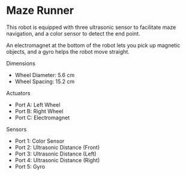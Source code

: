 # Maze Runner

This robot is equipped with three ultrasonic sensor to facilitate maze navigation, and a color sensor to detect the end point.

An electromagnet at the bottom of the robot lets you pick up magnetic objects, and a gyro helps the robot move straight.

Dimensions
- Wheel Diameter: 5.6 cm
- Wheel Spacing: 15.2 cm

Actuators
- Port A: Left Wheel
- Port B: Right Wheel
- Port C: Electromagnet

Sensors
- Port 1: Color Sensor
- Port 2: Ultrasonic Distance (Front)
- Port 3: Ultrasonic Distance (Left)
- Port 4: Ultrasonic Distance (Right)
- Port 5: Gyro
